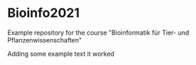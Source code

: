 # Bioinfo2021
Example repository for the course "Bioinformatik für Tier- und Pflanzenwissenschaften" 

Adding some example text
it worked